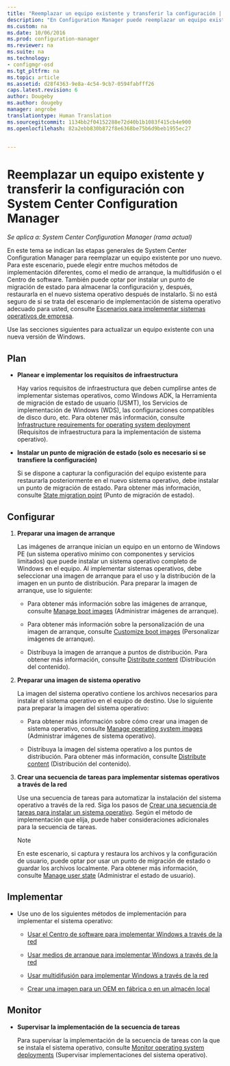 ```yaml
---
title: "Reemplazar un equipo existente y transferir la configuración | Configuration Manager"
description: "En Configuration Manager puede reemplazar un equipo existente por uno nuevo mediante varios métodos de implementación, como medios de arranque, la multidifusión o el Centro de software."
ms.custom: na
ms.date: 10/06/2016
ms.prod: configuration-manager
ms.reviewer: na
ms.suite: na
ms.technology:
- configmgr-osd
ms.tgt_pltfrm: na
ms.topic: article
ms.assetid: d28f4363-9e8a-4c54-9cb7-0594fabfff26
caps.latest.revision: 6
author: Dougeby
ms.author: dougeby
manager: angrobe
translationtype: Human Translation
ms.sourcegitcommit: 1134bb2f04152288e72d40b1b1083f415cb4e900
ms.openlocfilehash: 82a2ebb830b872f8e6368be75b6d9beb1955ec27


---
```

# <a name="replace-an-existing-computer-and-transfer-settings-with-system-center-configuration-manager"></a>Reemplazar un equipo existente y transferir la configuración con System Center Configuration Manager

*Se aplica a: System Center Configuration Manager (rama actual)*

En este tema se indican las etapas generales de System Center Configuration Manager para reemplazar un equipo existente por uno nuevo. Para este escenario, puede elegir entre muchos métodos de implementación diferentes, como el medio de arranque, la multidifusión o el Centro de software. También puede optar por instalar un punto de migración de estado para almacenar la configuración y, después, restaurarla en el nuevo sistema operativo después de instalarlo. Si no está seguro de si se trata del escenario de implementación de sistema operativo adecuado para usted, consulte [Escenarios para implementar sistemas operativos de empresa](scenarios-to-deploy-enterprise-operating-systems.md).  

 Use las secciones siguientes para actualizar un equipo existente con una nueva versión de Windows.  

##  <a name="a-namebkmkplana-plan"></a><a name="BKMK_Plan"></a> Plan  

-   **Planear e implementar los requisitos de infraestructura**  

     Hay varios requisitos de infraestructura que deben cumplirse antes de implementar sistemas operativos, como Windows ADK, la Herramienta de migración de estado de usuario (USMT), los Servicios de implementación de Windows (WDS), las configuraciones compatibles de disco duro, etc. Para obtener más información, consulte [Infrastructure requirements for operating system deployment](../plan-design/infrastructure-requirements-for-operating-system-deployment.md) (Requisitos de infraestructura para la implementación de sistema operativo).  

-   **Instalar un punto de migración de estado (solo es necesario si se transfiere la configuración)**  

     Si se dispone a capturar la configuración del equipo existente para restaurarla posteriormente en el nuevo sistema operativo, debe instalar un punto de migración de estado. Para obtener más información, consulte [State migration point](../get-started/prepare-site-system-roles-for-operating-system-deployments.md#BKMK_StateMigrationPoints) (Punto de migración de estado).  

##  <a name="a-namebkmkconfigurea-configure"></a><a name="BKMK_Configure"></a> Configurar  

1.  **Preparar una imagen de arranque**  

     Las imágenes de arranque inician un equipo en un entorno de Windows PE (un sistema operativo mínimo con componentes y servicios limitados) que puede instalar un sistema operativo completo de Windows en el equipo. Al implementar sistemas operativos, debe seleccionar una imagen de arranque para el uso y la distribución de la imagen en un punto de distribución. Para preparar la imagen de arranque, use lo siguiente:  

    -   Para obtener más información sobre las imágenes de arranque, consulte [Manage boot images](../get-started/manage-boot-images.md) (Administrar imágenes de arranque).  

    -   Para obtener más información sobre la personalización de una imagen de arranque, consulte [Customize boot images](../get-started/customize-boot-images.md) (Personalizar imágenes de arranque).  

    -   Distribuya la imagen de arranque a puntos de distribución. Para obtener más información, consulte [Distribute content](../../core/servers/deploy/configure/deploy-and-manage-content.md#a-namebkmkdistributea-distribute-content) (Distribución del contenido).  

2.  **Preparar una imagen de sistema operativo**  

     La imagen del sistema operativo contiene los archivos necesarios para instalar el sistema operativo en el equipo de destino. Use lo siguiente para preparar la imagen del sistema operativo:  

    -   Para obtener más información sobre cómo crear una imagen de sistema operativo, consulte [Manage operating system images](../get-started/manage-operating-system-images.md) (Administrar imágenes de sistema operativo).  

    -   Distribuya la imagen del sistema operativo a los puntos de distribución. Para obtener más información, consulte [Distribute content](../../core/servers/deploy/configure/deploy-and-manage-content.md#a-namebkmkdistributea-distribute-content) (Distribución del contenido).  

3.  **Crear una secuencia de tareas para implementar sistemas operativos a través de la red**  

     Use una secuencia de tareas para automatizar la instalación del sistema operativo a través de la red. Siga los pasos de [Crear una secuencia de tareas para instalar un sistema operativo](create-a-task-sequence-to-install-an-operating-system.md). Según el método de implementación que elija, puede haber consideraciones adicionales para la secuencia de tareas.  

    > [!NOTE]  
    >  En este escenario, si captura y restaura los archivos y la configuración de usuario, puede optar por usar un punto de migración de estado o guardar los archivos localmente. Para obtener más información, consulte [Manage user state](../get-started/manage-user-state.md) (Administrar el estado de usuario).  

##  <a name="a-namebkmkdeploya-deploy"></a><a name="BKMK_Deploy"></a> Implementar  

-   Use uno de los siguientes métodos de implementación para implementar el sistema operativo:  

    -   [Usar el Centro de software para implementar Windows a través de la red](use-software-center-to-deploy-windows-over-the-network.md)  

    -   [Usar medios de arranque para implementar Windows a través de la red](use-bootable-media-to-deploy-windows-over-the-network.md)  

    -   [Usar multidifusión para implementar Windows a través de la red](use-multicast-to-deploy-windows-over-the-network.md)  

    -   [Crear una imagen para un OEM en fábrica o en un almacén local](create-an-image-for-an-oem-in-factory-or-a-local-depot.md)  

## <a name="monitor"></a>Monitor  

-   **Supervisar la implementación de la secuencia de tareas**  

     Para supervisar la implementación de la secuencia de tareas con la que se instala el sistema operativo, consulte [Monitor operating system deployments](monitor-operating-system-deployments.md) (Supervisar implementaciones del sistema operativo).  



<!--HONumber=Nov16_HO1-->


